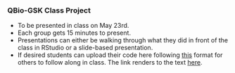 ### QBio-GSK Class Project

- To be presented in class on May 23rd.
- Each group gets 15 minutes to present. 
- Presentations can either be walking through what they did in front of the class in RStudio or a slide-based presentation.
- If desired students can upload their code here following [this](https://raw.githubusercontent.com/qbio-gsk/qbio-gsk/master/class6/README.md) format for others to follow along in class. The link renders to the text [here](https://github.com/qbio-gsk/qbio-gsk/tree/master/class6).

